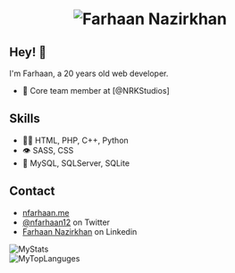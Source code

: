 <h1 align="center">
  <img src="https://github.com/nfarhaan12/nfarhaan12/blob/main/name.svg" alt="Farhaan Nazirkhan" />
</h1>

## Hey! 👋
I'm Farhaan, a 20 years old web developer.

- 👥 Core team member at [@NRKStudios]

## Skills
- 👨‍💻 HTML, PHP, C++, Python
- 👁️ SASS, CSS
- 💽 MySQL, SQLServer, SQLite

## Contact
- [nfarhaan.me](https://nfarhaan.me/)
- [@nfarhaan12](https://twitter.com/nfarhaan12) on Twitter
- [Farhaan Nazirkhan](https://www.linkedin.com/in/farhaannazirkhan/) on Linkedin
  
  

![MyStats](https://github-readme-stats.vercel.app/api?username=nfarhaan12&show_icons=true&theme=gruvbox)
<br>
![MyTopLanguges](https://github-readme-stats.vercel.app/api/top-langs/?username=nfarhaan12&langs_count=8&theme=gruvbox)
